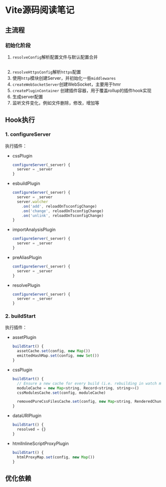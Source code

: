 # Vite源码阅读笔记


## 主流程

### 初始化阶段

1. `resolveConfig`解析配置文件与默认配置合并
```js

```

2. `resolveHttpsConfig`解析`https`配置
3. 使用`http`模块创建Server，并初始化一些`middlewares`
4. `createWebSocketServer`创建WebSocket，主要用于hmr
5. `createPluginContainer` 创建插件容器，用于覆盖rollup的插件hook实现
6. 生成server配置
7. 监听文件变化，例如文件删除，修改，增加等



## Hook执行

### 1. configureServer

执行插件：
+ cssPlugin

  ```js
  configureServer(_server) {
    server = _server
  }
  ```

+ esbuildPlugin

  ```js
  configureServer(_server) {
    server = _server
    server.watcher
      .on('add', reloadOnTsconfigChange)
      .on('change', reloadOnTsconfigChange)
      .on('unlink', reloadOnTsconfigChange)
  }
  ```

+ importAnalysisPlugin

  ```js
  configureServer(_server) {
    server = _server
  }
  ```

+ preAliasPlugin

  ```js
  configureServer(_server) {
    server = _server
  }
  ```

+ resolvePlugin

  ```js
  configureServer(_server) {
    server = _server
  }
  ```


### 2. buildStart

执行插件：
+ assetPlugin

  ```js
  buildStart() {
    assetCache.set(config, new Map())
    emittedHashMap.set(config, new Set())
  }
  ```

+ cssPlugin

  ```js
  buildStart() {
    // Ensure a new cache for every build (i.e. rebuilding in watch mode)
    moduleCache = new Map<string, Record<string, string>>()
    cssModulesCache.set(config, moduleCache)

    removedPureCssFilesCache.set(config, new Map<string, RenderedChunk>())
  }
  ```

+ dataURIPlugin

  ```js
  buildStart() {
    resolved = {}
  }
  ```

+ htmlInlineScriptProxyPlugin

  ```js
  buildStart() {
    htmlProxyMap.set(config, new Map())
  }
  ```



## 优化依赖